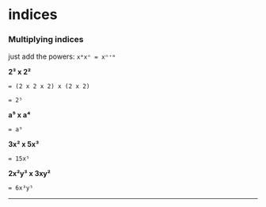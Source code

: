 # indices

### Multiplying indices

just add the powers: `xᵐxⁿ = xⁿ⁺ᵐ`

**2³ x 2²**

```
= (2 x 2 x 2) x (2 x 2)

= 2⁵
```

**a⁵ x a⁴**

```
= a⁹
```

**3x² x 5x³**

```
= 15x⁵
```

**2x²y³ x 3xy²**

```
= 6x³y⁵
```

----

###
